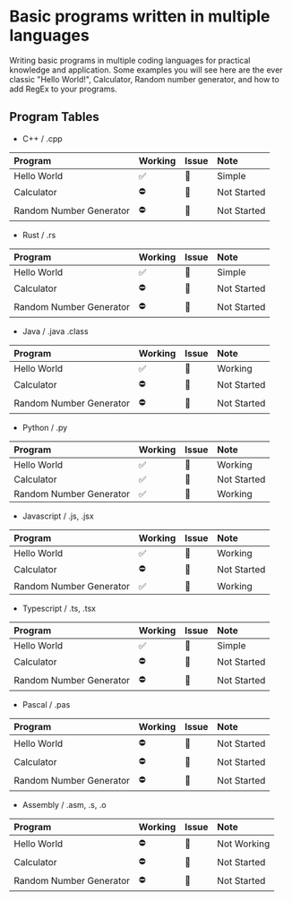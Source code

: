# Basic programs written in multiple languages

Writing basic programs in multiple coding languages for practical knowledge and application. Some examples you will see here are the ever classic "Hello World!", Calculator, Random number generator, and how to add RegEx to your programs.

## Program Tables

- C++ / .cpp

| Program                 | Working | Issue | Note        |
| :---------------------- | :------ | :---- | :---------- |
| Hello World             | ✅      | 🔕    | Simple      |
| Calculator              | ⛔      | 🔔    | Not Started |
| Random Number Generator | ⛔      | 🔔    | Not Started |

- Rust / .rs

| Program                 | Working | Issue | Note        |
| :---------------------- | :------ | :---- | :---------- |
| Hello World             | ✅      | 🔕    | Simple      |
| Calculator              | ⛔      | 🔔    | Not Started |
| Random Number Generator | ⛔      | 🔔    | Not Started |

- Java / .java .class

| Program                 | Working | Issue | Note        |
| :---------------------- | :------ | :---- | :---------- |
| Hello World             | ✅      | 🔕    | Working     |
| Calculator              | ⛔      | 🔔    | Not Started |
| Random Number Generator | ⛔      | 🔔    | Not Started |

- Python / .py

| Program                 | Working | Issue | Note        |
| :---------------------- | :------ | :---- | :---------- |
| Hello World             | ✅      | 🔕    | Working     |
| Calculator              | ✅      | 🔕    | Not Started |
| Random Number Generator | ✅      | 🔕    | Working     |

- Javascript / .js, .jsx

| Program                 | Working | Issue | Note        |
| :---------------------- | :------ | :---- | :---------- |
| Hello World             | ✅      | 🔕    | Working     |
| Calculator              | ⛔      | 🔔    | Not Started |
| Random Number Generator | ✅      | 🔕    | Working     |

- Typescript / .ts, .tsx

| Program                 | Working | Issue | Note        |
| :---------------------- | :------ | :---- | :---------- |
| Hello World             | ✅      | 🔕    | Simple      |
| Calculator              | ⛔      | 🔔    | Not Started |
| Random Number Generator | ⛔      | 🔔    | Not Started |

- Pascal / .pas

| Program                 | Working | Issue | Note        |
| :---------------------- | :------ | :---- | :---------- |
| Hello World             | ⛔      | 🔔    | Not Started |
| Calculator              | ⛔      | 🔔    | Not Started |
| Random Number Generator | ⛔      | 🔔    | Not Started |

- Assembly / .asm, .s, .o

| Program                 | Working | Issue | Note        |
| :---------------------- | :------ | :---- | :---------- |
| Hello World             | ⛔      | 🔔    | Not Working |
| Calculator              | ⛔      | 🔔    | Not Started |
| Random Number Generator | ⛔      | 🔔    | Not Started |
